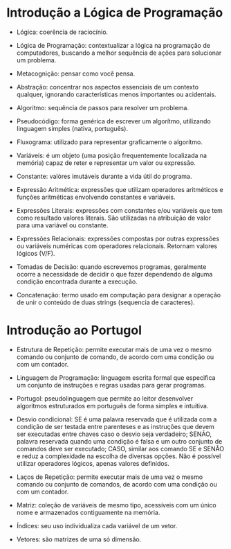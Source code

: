 # Introdução a Lógica de Programação

-   Lógica: coerência de raciocínio.
    
-   Lógica de Programação: contextualizar a lógica na programação de computadores, buscando a melhor sequência de ações para solucionar um problema.
    
-   Metacognição: pensar como você pensa.
    
-   Abstração: concentrar nos aspectos essenciais de um contexto qualquer, ignorando características menos importantes ou acidentais.
    
-   Algoritmo: sequência de passos para resolver um problema.
    
-   Pseudocódigo: forma genérica de escrever um algorítmo, utilizando linguagem simples (nativa, português).
    
-   Fluxograma: utilizado para representar graficamente o algorítmo.
    
-   Variáveis: é um objeto (uma posição frequentemente localizada na memória) capaz de reter e representar um valor ou expressão.
    
-   Constante: valóres imutáveis durante a vida útil do programa.
    
-   Expressão Aritmética: expressões que utilizam operadores aritméticos e funções aritméticas envolvendo constantes e variáveis.
    
-   Expressões Literais: expressões com constantes e/ou variáveis que tem como resultado valores literais. São utilizadas na atribuição de valor para uma variável ou constante.
    
-   Expressões Relacionais: expressões compostas por outras expressões ou variáveis numéricas com operadores relacionais. Retornam valores lógicos (V/F).
    
-   Tomadas de Decisão: quando escrevemos programas, geralmente ocorre a necessidade de decidir o que fazer dependendo de alguma condição encontrada durante a execução.
    
-   Concatenação: termo usado em computação para designar a operação de unir o conteúdo de duas strings (sequencia de caracteres).
    


# Introdução ao Portugol

-   Estrutura de Repetição: permite executar mais de uma vez o mesmo comando ou conjunto de comando, de acordo com uma condição ou com um contador.
    
-   Linguagem de Programação: linguagem escrita formal que especifica um conjunto de instruções e regras usadas para gerar programas.
    
-   Portugol: pseudolinguagem que permite ao leitor desenvolver algoritmos estruturados em português de forma simples e intuitiva.
    
-   Desvio condicional: SE é uma palavra reservada que é utilizada com a condição de ser testada entre parenteses e as instruções que devem ser executadas entre chaves caso o desvio seja verdadeiro; SENÃO, palavra reservada quando uma condição é falsa e um outro conjunto de comandos deve ser executado; CASO, similar aos comando SE e SENÃO e reduz a complexidade na escolha de diversas opções. Não é possível utilizar operadores lógicos, apenas valores definidos.
    
-   Laços de Repetição: permite executar mais de uma vez o mesmo comando ou conjunto de comandos, de acordo com uma condição ou com um contador.
    
-   Matriz: coleção de variáveis de mesmo tipo, acessíveis com um único nome e armazenados contiguamente na memória.
    
-   Índices: seu uso individualiza cada variável de um vetor.
    
-   Vetores: são matrizes de uma só dimensão.